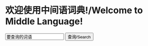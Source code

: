 # 欢迎使用中间语词典!/Welcome to Middle Language!
<input type="text" id="txt" value="要查询的词语"/>
<input type="button" id="btn" value="查询/Search" onclick="go()"/>

<script>
function go(){
  alert("fuck you!!!");
  var tx=getElementById("txt").value;
  alert(tx);
  alert(sea(tx));}
var sea=(text)=>{
  var dic={
  "ludi":"玩"}
  return(dic[text])}
</script>
